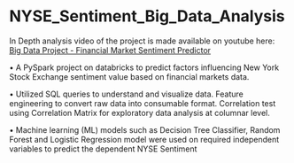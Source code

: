 # NYSE_Sentiment_Big_Data_Analysis
In Depth analysis video of the project is made available on youtube here: [Big Data Project - Financial Market Sentiment Predictor](https://www.youtube.com/watch?v=a4R9nZ5maLs)

•	A PySpark project on databricks to predict factors influencing New York Stock Exchange sentiment value based on financial markets data.

•	Utilized SQL queries to understand and visualize data. Feature engineering to convert raw data into consumable format. Correlation test
  using Correlation Matrix for exploratory data analysis at columnar level.
  
•	Machine learning (ML) models such as Decision Tree Classifier, Random Forest and Logistic Regression model were used on required independent
  variables to predict the dependent NYSE Sentiment

